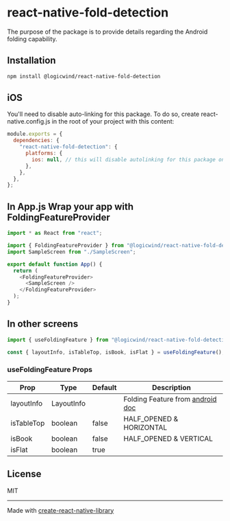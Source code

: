 # react-native-fold-detection

The purpose of the package is to provide details regarding the Android folding capability.

## Installation

```sh
npm install @logicwind/react-native-fold-detection
```


## iOS

You'll need to disable auto-linking for this package.
To do so, create react-native.config.js in the root of your project with this content:
```js
module.exports = {
  dependencies: {
    "react-native-fold-detection": {
      platforms: {
        ios: null, // this will disable autolinking for this package on iOS
      },
    },
  },
};
```

## In App.js Wrap your app with FoldingFeatureProvider

```js
import * as React from "react";

import { FoldingFeatureProvider } from "@logicwind/react-native-fold-detection";
import SampleScreen from "./SampleScreen";

export default function App() {
  return (
    <FoldingFeatureProvider>
      <SampleScreen />
    </FoldingFeatureProvider>
  );
}
```

## In other screens

```js
import { useFoldingFeature } from "@logicwind/react-native-fold-detection";

const { layoutInfo, isTableTop, isBook, isFlat } = useFoldingFeature();
```


### useFoldingFeature Props

| Prop       | Type       | Default | Description                                                                                                              |
| ---------- | ---------- | ------- | ------------------------------------------------------------------------------------------------------------------------ |
| layoutInfo | LayoutInfo |         | Folding Feature from [android doc](https://developer.android.com/reference/kotlin/androidx/window/layout/FoldingFeature) |
| isTableTop | boolean    | false   | HALF_OPENED & HORIZONTAL                                                                                                 |
| isBook     | boolean    | false   | HALF_OPENED & VERTICAL                                                                                                   |
| isFlat     | boolean    | true    |                                                                                                                          |

## License

MIT

---

Made with [create-react-native-library](https://github.com/callstack/react-native-builder-bob)
